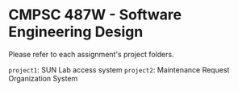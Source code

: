 # CMPSC 487W - Software Engineering Design

Please refer to each assignment's project folders.

`project1`: SUN Lab access system
`project2`: Maintenance Request Organization System

